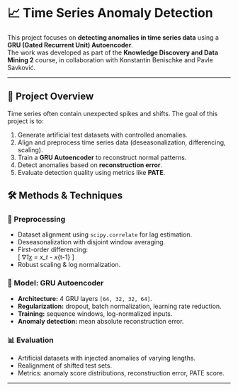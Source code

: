 # 📈 Time Series Anomaly Detection 

This project focuses on **detecting anomalies in time series data** using a **GRU (Gated Recurrent Unit) Autoencoder**.  
The work was developed as part of the **Knowledge Discovery and Data Mining 2** course, in collaboration with Konstantin Benischke and Pavle Savković.

---

## 🔹 Project Overview
Time series often contain unexpected spikes and shifts. The goal of this project is to:
1. Generate artificial test datasets with controlled anomalies.
2. Align and preprocess time series data (deseasonalization, differencing, scaling).
3. Train a **GRU Autoencoder** to reconstruct normal patterns.
4. Detect anomalies based on **reconstruction error**.
5. Evaluate detection quality using metrics like **PATE**.

## 🛠️ Methods & Techniques

### 🔧 Preprocessing
- Dataset alignment using `scipy.correlate` for lag estimation.
- Deseasonalization with disjoint window averaging.
- First-order differencing:  
  \[
  ∇_1[x](t) = x_t - x_{t-1}
  \]
- Robust scaling & log normalization.

### 🤖 Model: GRU Autoencoder
- **Architecture:** 4 GRU layers `[64, 32, 32, 64]`.
- **Regularization:** dropout, batch normalization, learning rate reduction.
- **Training:** sequence windows, log-normalized inputs.
- **Anomaly detection:** mean absolute reconstruction error.

### 📊 Evaluation
- Artificial datasets with injected anomalies of varying lengths.
- Realignment of shifted test sets.
- Metrics: anomaly score distributions, reconstruction error, PATE score.

---